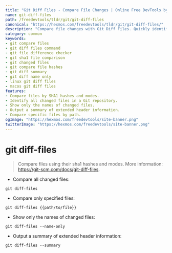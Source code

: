 ```yaml
---
title: "Git Diff Files - Compare File Changes | Online Free DevTools by Hexmos"
name: git-diff-files
path: /freedevtools/tldr/git/git-diff-files
canonical: "https://hexmos.com/freedevtools/tldr/git/git-diff-files/"
description: "Compare file changes with Git Diff Files. Quickly identify differences using SHA1 hashes and modes. Free online tool, no registration required."
category: common
keywords:
- git compare files
- git diff files command
- git file difference checker
- git sha1 file comparison
- git changed files
- git compare file hashes
- git diff summary
- git diff name only
- linux git diff files
- macos git diff files
features:
- Compare files by SHA1 hashes and modes.
- Identify all changed files in a Git repository.
- Show only the names of changed files.
- Output a summary of extended header information.
- Compare specific files by path.
ogImage: "https://hexmos.com/freedevtools/site-banner.png"
twitterImage: "https://hexmos.com/freedevtools/site-banner.png"
---
```


# git diff-files

> Compare files using their sha1 hashes and modes.
> More information: <https://git-scm.com/docs/git-diff-files>.

- Compare all changed files:

`git diff-files`

- Compare only specified files:

`git diff-files {{path/to/file}}`

- Show only the names of changed files:

`git diff-files --name-only`

- Output a summary of extended header information:

`git diff-files --summary`

